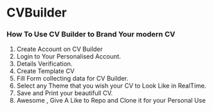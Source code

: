 # CVBuilder
### How To Use CV Builder to Brand Your modern CV

1. Create Account on CV Builder
2. Login to Your Personalised Account.
3. Details Verification.
4. Create Template CV
5. Fill Form collecting data for CV Builder.
6. Select any Theme that you wish your CV to Look Like in RealTime.
7. Save and Print your beautifull CV.
8. Awesome , Give A Like to Repo and Clone it for your Personal Use

